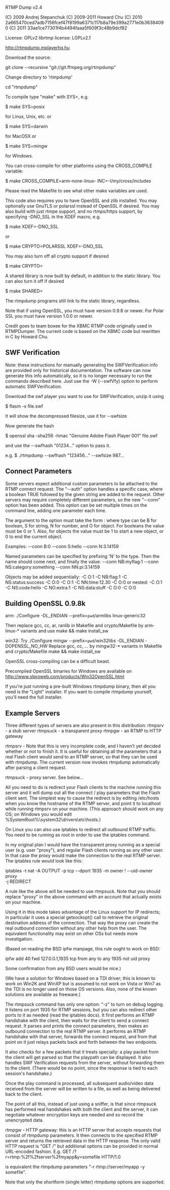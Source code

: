 RTMP Dump v2.4

(C) 2009 Andrej Stepanchuk
(C) 2009-2011 Howard Chu
(C) 2010 2a665470ced7adb7156fcef47f8199a6371c117b8a79e399a2771e0b36384090
(C) 2011 33ae1ce77301f4b4494faaa5f609f3c48b9dcf82

License: GPLv2
librtmp license: LGPLv2.1

http://rtmpdump.mplayerhq.hu

Download the source:

git clone --recursive "git://git.ffmpeg.org/rtmpdump"

Change directory to 'rtmpdump'

cd "rtmpdump"

To compile type "make" with SYS=<platform name>, e.g.

  $ make SYS=posix

for Linux, Unix, etc. or

  $ make SYS=darwin

for MacOSX or

  $ make SYS=mingw

for Windows.

You can cross-compile for other platforms using the CROSS_COMPILE variable:

  $ make CROSS_COMPILE=arm-none-linux- INC=-I/my/cross/includes

Please read the Makefile to see what other make variables are used.

This code also requires you to have OpenSSL and zlib installed. You may
optionally use GnuTLS or polarssl instead of OpenSSL if desired. You may
also build with just rtmpe support, and no rtmps/https support, by
specifying -DNO_SSL in the XDEF macro, e.g.

  $ make XDEF=-DNO_SSL

or

  $ make CRYPTO=POLARSSL XDEF=-DNO_SSL

You may also turn off all crypto support if desired

  $ make CRYPTO=

A shared library is now built by default, in addition to the static
library. You can also turn it off if desired

  $ make SHARED=

The rtmpdump programs still link to the static library, regardless.

Note that if using OpenSSL, you must have version 0.9.8 or newer.
For Polar SSL you must have version 1.0.0 or newer.

Credit goes to team boxee for the XBMC RTMP code originally used in RTMPDumper.
The current code is based on the XBMC code but rewritten in C by Howard Chu.


SWF Verification
----------------

Note: these instructions for manually generating the SWFVerification
info are provided only for historical documentation. The software can now
generate this info automatically, so it is no longer necessary to
run the commands described here. Just use the -W (--swfVfy) option
to perform automatic SWFVerification.

Download the swf player you want to use for SWFVerification, unzip it using

 $ flasm -x file.swf

It will show the decompressed filesize, use it for --swfsize

Now generate the hash

 $ openssl sha -sha256 -hmac "Genuine Adobe Flash Player 001" file.swf

and use the --swfhash "01234..." option to pass it.

e.g. $ ./rtmpdump --swfhash "123456..." --swfsize 987...


Connect Parameters
------------------

Some servers expect additional custom parameters to be attached to the
RTMP connect request. The "--auth" option handles a specific case, where
a boolean TRUE followed by the given string are added to the request.
Other servers may require completely different parameters, so the new
"--conn" option has been added. This option can be set multiple times
on the command line, adding one parameter each time.

The argument to the option must take the form <type> : <value> where
type can be B for boolean, S for string, N for number, and O for object.
For booleans the value must be 0 or 1. Also, for objects the value must
be 1 to start a new object, or 0 to end the current object.

Examples:
  --conn B:0 --conn S:hello --conn N:3.14159

Named parameters can be specified by prefixing 'N' to the type. Then the
name should come next, and finally the value:
  --conn NB:myflag:1 --conn NS:category:something --conn NN:pi:3.14159

Objects may be added sequentially:
  -C O:1 -C NB:flag:1 -C NS:status:success -C O:0 -C O:1 -C NN:time:12.30 -C O:0
or nested:
  -C O:1 -C NS:code:hello -C NO:extra:1 -C NS:data:stuff -C O:0 -C O:0


Building OpenSSL 0.9.8k
-----------------------
arm:
./Configure -DL_ENDIAN --prefix=`pwd`/armlibs linux-generic32

Then replace gcc, cc, ar, ranlib in Makefile and crypto/Makefile by arm-linux-* variants  and use make && make install_sw

win32:
Try ./Configure mingw --prefix=`pwd`/win32libs -DL_ENDIAN -DOPENSSL_NO_HW
Replace gcc, cc, ... by mingw32-* variants in Makefile and crypto/Makefile
make && make install_sw

OpenSSL cross-compiling can be a difficult beast.

Precompiled OpenSSL binaries for Windows are available on
http://www.slproweb.com/products/Win32OpenSSL.html

If you're just running a pre-built Windows rtmpdump binary, then all you
need is the "Light" installer. If you want to compile rtmpdump yourself,
you'll need the full installer.


Example Servers
---------------
Three different types of servers are also present in this distribution:
 rtmpsrv - a stub server
 rtmpsuck - a transparent proxy
 rtmpgw - an RTMP to HTTP gateway

rtmpsrv - Note that this is very incomplete code, and I haven't yet decided
whether or not to finish it. It is useful for obtaining all the parameters
that a real Flash client would send to an RTMP server, so that they can be
used with rtmpdump. The current version now invokes rtmpdump automatically
after parsing a client request.

rtmpsuck - proxy server. See below...

All you need to do is redirect your Flash clients to the machine running this
server and it will dump out all the connect / play parameters that the Flash
client sent. The simplest way to cause the redirect is by editing /etc/hosts
when you know the hostname of the RTMP server, and point it to localhost while
running rtmpsrv on your machine. (This approach should work on any OS; on
Windows you would edit %SystemRoot%\system32\drivers\etc\hosts.)

On Linux you can also use iptables to redirect all outbound RTMP traffic. You
need to be running as root in order to use the iptables command.

In my original plan I would have the transparent proxy running as a special
user (e.g. user "proxy"), and regular Flash clients running as any other user.
In that case the proxy would make the connection to the real RTMP server. The
iptables rule would look like this:

iptables -t nat -A OUTPUT -p tcp --dport 1935 -m owner \! --uid-owner proxy \
 -j REDIRECT

A rule like the above will be needed to use rtmpsuck. Note that you should
replace "proxy" in the above command with an account that actually exists
on your machine.

Using it in this mode takes advantage of the Linux support for IP redirects;
in particular it uses a special getsockopt() call to retrieve the original
destination address of the connection. That way the proxy can create the
real outbound connection without any other help from the user. The equivalent
functionality may exist on other OSs but needs more investigation.

(Based on reading the BSD ipfw manpage, this rule ought to work on BSD:

ipfw add 40 fwd 127.0.0.1,1935 tcp from any to any 1935 not uid proxy

Some confirmation from any BSD users would be nice.)

(We have a solution for Windows based on a TDI driver; this is known to
work on Win2K and WinXP but is assumed to not work on Vista or Win7 as the
TDI is no longer used on those OS versions. Also, none of the known
solutions are available as freeware.)

The rtmpsuck command has only one option: "-z" to turn on debug logging.
It listens on port 1935 for RTMP sessions, but you can also redirect other
ports to it as needed (read the iptables docs). It first performs an RTMP
handshake with the client, then waits for the client to send a connect
request. It parses and prints the connect parameters, then makes an
outbound connection to the real RTMP server. It performs an RTMP handshake
with that server, forwards the connect request, and from that point on it
just relays packets back and forth between the two endpoints.

It also checks for a few packets that it treats specially: a play packet
from the client will get parsed so that the playpath can be displayed. It
also handles SWF Verification requests from the server, without forwarding
them to the client. (There would be no point, since the response is tied to
each session's handshake.)

Once the play command is processed, all subsequent audio/video data received
from the server will be written to a file, as well as being delivered back
to the client.

The point of all this, instead of just using a sniffer, is that since rtmpsuck
has performed real handshakes with both the client and the server, it can
negotiate whatever encryption keys are needed and so record the unencrypted
data.

rtmpgw - HTTP gateway: this is an HTTP server that accepts requests that
consist of rtmpdump parameters. It then connects to the specified RTMP
server and returns the retrieved data in the HTTP response. The only valid
HTTP request is "GET /" but additional options can be provided in normal
URL-encoded fashion. E.g.
  GET /?r=rtmp:%2f%2fserver%2fmyapp&y=somefile HTTP/1.0

is equivalent the rtmpdump parameters "-r rtmp://server/myapp -y somefile".

Note that only the shortform (single letter) rtmpdump options are supported.
